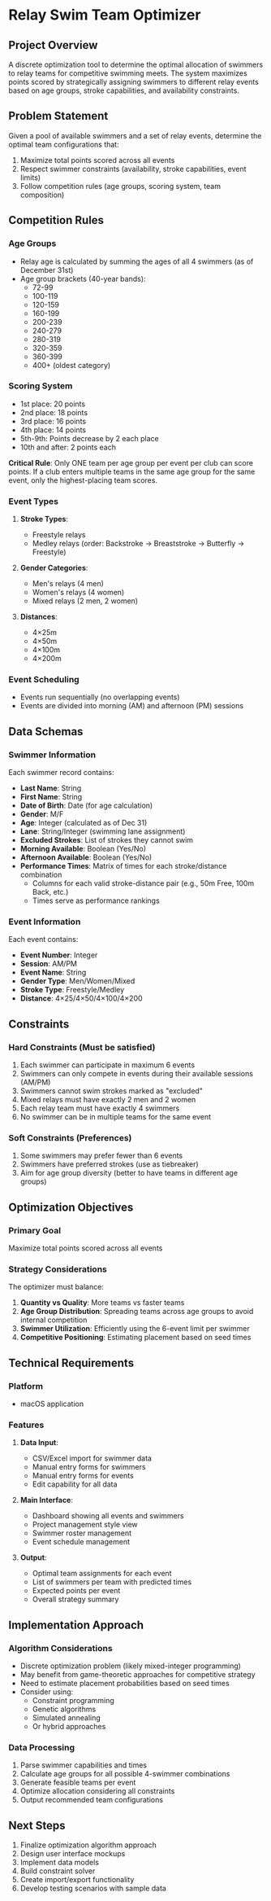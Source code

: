 # Relay Swim Team Optimizer

## Project Overview
A discrete optimization tool to determine the optimal allocation of swimmers to relay teams for competitive swimming meets. The system maximizes points scored by strategically assigning swimmers to different relay events based on age groups, stroke capabilities, and availability constraints.

## Problem Statement
Given a pool of available swimmers and a set of relay events, determine the optimal team configurations that:
1. Maximize total points scored across all events
2. Respect swimmer constraints (availability, stroke capabilities, event limits)
3. Follow competition rules (age groups, scoring system, team composition)

## Competition Rules

### Age Groups
- Relay age is calculated by summing the ages of all 4 swimmers (as of December 31st)
- Age group brackets (40-year bands):
  - 72-99
  - 100-119
  - 120-159
  - 160-199
  - 200-239
  - 240-279
  - 280-319
  - 320-359
  - 360-399
  - 400+ (oldest category)

### Scoring System
- 1st place: 20 points
- 2nd place: 18 points
- 3rd place: 16 points
- 4th place: 14 points
- 5th-9th: Points decrease by 2 each place
- 10th and after: 2 points each

**Critical Rule**: Only ONE team per age group per event per club can score points. If a club enters multiple teams in the same age group for the same event, only the highest-placing team scores.

### Event Types
1. **Stroke Types**:
   - Freestyle relays
   - Medley relays (order: Backstroke → Breaststroke → Butterfly → Freestyle)

2. **Gender Categories**:
   - Men's relays (4 men)
   - Women's relays (4 women)
   - Mixed relays (2 men, 2 women)

3. **Distances**:
   - 4×25m
   - 4×50m
   - 4×100m
   - 4×200m

### Event Scheduling
- Events run sequentially (no overlapping events)
- Events are divided into morning (AM) and afternoon (PM) sessions

## Data Schemas

### Swimmer Information
Each swimmer record contains:
- **Last Name**: String
- **First Name**: String
- **Date of Birth**: Date (for age calculation)
- **Gender**: M/F
- **Age**: Integer (calculated as of Dec 31)
- **Lane**: String/Integer (swimming lane assignment)
- **Excluded Strokes**: List of strokes they cannot swim
- **Morning Available**: Boolean (Yes/No)
- **Afternoon Available**: Boolean (Yes/No)
- **Performance Times**: Matrix of times for each stroke/distance combination
  - Columns for each valid stroke-distance pair (e.g., 50m Free, 100m Back, etc.)
  - Times serve as performance rankings

### Event Information
Each event contains:
- **Event Number**: Integer
- **Session**: AM/PM
- **Event Name**: String
- **Gender Type**: Men/Women/Mixed
- **Stroke Type**: Freestyle/Medley
- **Distance**: 4×25/4×50/4×100/4×200

## Constraints

### Hard Constraints (Must be satisfied)
1. Each swimmer can participate in maximum 6 events
2. Swimmers can only compete in events during their available sessions (AM/PM)
3. Swimmers cannot swim strokes marked as "excluded"
4. Mixed relays must have exactly 2 men and 2 women
5. Each relay team must have exactly 4 swimmers
6. No swimmer can be in multiple teams for the same event

### Soft Constraints (Preferences)
1. Some swimmers may prefer fewer than 6 events
2. Swimmers have preferred strokes (use as tiebreaker)
3. Aim for age group diversity (better to have teams in different age groups)

## Optimization Objectives

### Primary Goal
Maximize total points scored across all events

### Strategy Considerations
The optimizer must balance:
1. **Quantity vs Quality**: More teams vs faster teams
2. **Age Group Distribution**: Spreading teams across age groups to avoid internal competition
3. **Swimmer Utilization**: Efficiently using the 6-event limit per swimmer
4. **Competitive Positioning**: Estimating placement based on seed times

## Technical Requirements

### Platform
- macOS application

### Features
1. **Data Input**:
   - CSV/Excel import for swimmer data
   - Manual entry forms for swimmers
   - Manual entry forms for events
   - Edit capability for all data

2. **Main Interface**:
   - Dashboard showing all events and swimmers
   - Project management style view
   - Swimmer roster management
   - Event schedule management

3. **Output**:
   - Optimal team assignments for each event
   - List of swimmers per team with predicted times
   - Expected points per event
   - Overall strategy summary

## Implementation Approach

### Algorithm Considerations
- Discrete optimization problem (likely mixed-integer programming)
- May benefit from game-theoretic approaches for competitive strategy
- Need to estimate placement probabilities based on seed times
- Consider using:
  - Constraint programming
  - Genetic algorithms
  - Simulated annealing
  - Or hybrid approaches

### Data Processing
1. Parse swimmer capabilities and times
2. Calculate age groups for all possible 4-swimmer combinations
3. Generate feasible teams per event
4. Optimize allocation considering all constraints
5. Output recommended team configurations

## Next Steps
1. Finalize optimization algorithm approach
2. Design user interface mockups
3. Implement data models
4. Build constraint solver
5. Create import/export functionality
6. Develop testing scenarios with sample data